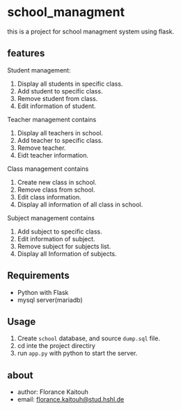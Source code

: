 # school_managment
this is a project for school managment system using flask.

## features

Student management: 
1. Display all students in specific class.
2. Add student to specific class.
3. Remove student from class.
4. Edit information of student.

Teacher management contains 
1. Display all teachers in school.
2. Add teacher to specific class.
3. Remove teacher.
4. Eidt teacher information.

Class management contains
1. Create new class in school.
2. Remove class from school.
3. Edit class information.
4. Display all information of all class in school.

Subject management contains
1. Add subject to specific class.
2. Edit information of subject.
3. Remove subject for subjects list.
4. Display all Information of subjects.

## Requirements
- Python with Flask
- mysql server(mariadb) 

## Usage
1. Create `school` database, and source `dump.sql` file.
2. cd inte the project directiry
3. run `app.py` with python to start the server.

## about 
- author: Florance Kaitouh
- email: florance.kaitouh@stud.hshl.de
